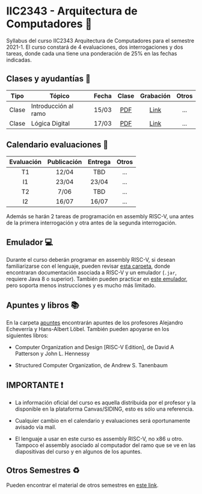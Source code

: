 # IIC2343 - Arquitectura de Computadores 💾

Syllabus del curso IIC2343 Arquitectura de Computadores para el semestre 2021-1. El curso constará de 4 evaluaciones, dos interrogaciones y dos tareas, donde cada una tiene una ponderación de 25% en las fechas indicadas.

## Clases y ayudantías 🏫

| Tipo  | Tópico                             | Fecha        | Clase  | Grabación | Otros |
| :-:   | -                                  | :-:          | :-:    | :-:       | :-:   |
| Clase   | Introducción al ramo             | 15/03        | [PDF](../../tree/master/Clases/Presentation.pdf)    | [Link](https://zoom.us/rec/share/yromlzG-mapg_dTShlCHZvk5YvAqao2Ma7ml3rcrNTZT7DOr4ObqMeOvRwIfWW0.9zmymvFX0aXooX9j)       | ...   |
| Clase | Lógica Digital | 17/03 | [PDF](../../tree/master/Clases/logicaDigital.pdf) | [Link](https://zoom.us/rec/share/i2Qw_QKWHttc5xEx-2i2JYG2x6k_5mm7ULPWZQfL8t9podZI8yEUHJCy4Jl8EV7o.A7ATh-8HiTzMGam8) | ...| 

## Calendario evaluaciones 📄

| Evaluación | Publicación | Entrega | Otros |
| :-:        | :-:         | :-:     | :-:   |
| T1 | 12/04 | TBD | ... |
| I1 | 23/04 | 23/04 | ... |
| T2 | 7/06 | TBD | ... |
| I2 | 16/07 | 16/07 | ... |


Además se harán 2 tareas de programación en assembly RISC-V, una antes de la primera interrogación y otra antes de la segunda interrogación.

## Emulador 💻

Durante el curso deberán programar en assembly RISC-V, si desean familiarizarse con el lenguaje, pueden revisar [esta carpeta](../../tree/master/Emulador), donde encontraran documentación asociada a RISC-V y un emulador (`.jar`, requiere Java 8 o superior). También pueden practicar en [este emulador](https://www.cs.cornell.edu/courses/cs3410/2019sp/riscv/interpreter/), pero soporta menos instrucciones y es mucho más limitado.

## Apuntes y libros 📚

En la carpeta [apuntes](../../tree/master/Apuntes) encontrarán apuntes de los profesores Alejandro Echeverría y Hans-Albert Löbel. También pueden apoyarse en los siguientes libros:

- Computer Organization and Design [RISC-V Edition], de David A Patterson y John L. Hennessy

- Structured Computer Organization, de Andrew S. Tanenbaum

## IMPORTANTE ❗

- La información oficial del curso es aquella distribuida por el profesor y la disponible en la plataforma Canvas/SIDING, esto es sólo una referencia.

- Cualquier cambio en el calendario y evaluaciones será oportunamente avisado vía mail.

- El lenguaje a usar en este curso es assembly RISC-V, no x86 u otro. Tampoco el assembly asociado al computador del ramo que se ve en las diapositivas del curso y en algunos de los apuntes.

## Otros Semestres ♻

Pueden encontrar el material de otros semestres en [este link](https://github.com/IIC2343/Syllabus-anteriores).
